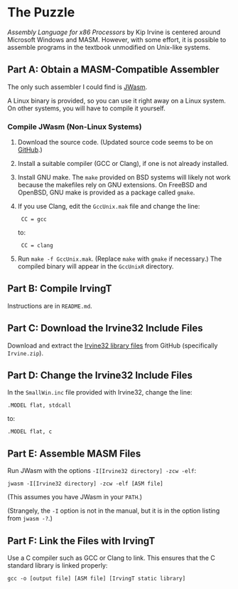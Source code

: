 # The Puzzle

*Assembly Language for x86 Processors* by Kip Irvine is centered around Microsoft Windows and MASM. However, with some effort, it is possible to assemble programs in the textbook unmodified on Unix-like systems.

## Part A: Obtain a MASM-Compatible Assembler

The only such assembler I could find is [JWasm](https://sourceforge.net/projects/jwasm/).

A Linux binary is provided, so you can use it right away on a Linux system. On other systems, you will have to compile it yourself.

### Compile JWasm (Non-Linux Systems)

1. Download the source code. (Updated source code seems to be on [GitHub](https://github.com/JWasm/JWasm).)
2. Install a suitable compiler (GCC or Clang), if one is not already installed.
3. Install GNU make. The `make` provided on BSD systems will likely not work because the makefiles rely on GNU extensions. On FreeBSD and OpenBSD, GNU make is provided as a package called `gmake`.
4. If you use Clang, edit the `GccUnix.mak` file and change the line:

		CC = gcc

	to:

		CC = clang

5. Run `make -f GccUnix.mak`. (Replace `make` with `gmake` if necessary.) The compiled binary will appear in the `GccUnixR` directory.

## Part B: Compile IrvingT

Instructions are in `README.md`.

## Part C: Download the Irvine32 Include Files

Download and extract the [Irvine32 library files](https://github.com/surferkip/asmbook) from GitHub (specifically `Irvine.zip`).

## Part D: Change the Irvine32 Include Files

In the `SmallWin.inc` file provided with Irvine32, change the line:

	.MODEL flat, stdcall

to:

	.MODEL flat, c

## Part E: Assemble MASM Files

Run JWasm with the options `-I[Irvine32 directory] -zcw -elf`:

	jwasm -I[Irvine32 directory] -zcw -elf [ASM file]

(This assumes you have JWasm in your `PATH`.)

(Strangely, the `-I` option is not in the manual, but it is in the option listing from `jwasm -?`.)

## Part F: Link the Files with IrvingT

Use a C compiler such as GCC or Clang to link. This ensures that the C standard library is linked properly:

	gcc -o [output file] [ASM file] [IrvingT static library]